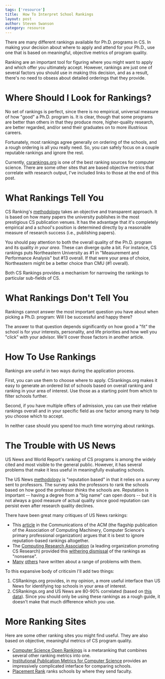 ```yaml
---
tags: ['resource']
title:  How To Interpret School Rankings
layout: post
author: Steven Swanson
category: resource
---
```


There are many different rankings available for Ph.D. programs in CS.  In making your decision about where to apply and attend for your Ph.D., use one that is based on meaningful, objective metrics of program quality.

Ranking are an important tool for figuring where you might want to apply and
which offer you ultimately accept.  However, rankings are just one of several
factors you should use in making this decision, and as a result, there's no
need to obsess about detailed orderings that they provide.

# Where Should I Look for Rankings?

No set of rankings is perfect, since there is no empirical, universal measure
of how "good" a Ph.D. program is.  It is clear, though that some programs are
better than others in that they produce more, higher-quality research, are
better regarded, and/or send their graduates on to more illustrious careers.

Fortunately, most rankings agree generally on ordering of the schools, and a
rough ordering is all you really need.  So, you can safely focus on a couple
reputable rankings and ignore the rest.

Currently, [csrankings.org](https://csrankings.org) is one of the best ranking sources for computer science.  There are some other sites that are based objective metrics that correlate with research output, I've included links to those at the end of this post.

# What Rankings Tell You

CS Ranking's [methodology](http://csrankings.org/faq.html) takes an objective and transparent approach.  It is based on how many
papers the university publishes in the most prestigious CS publication venues.  It
has the advantage that it's completely empirical and a school's position is determined directly by a reasonable measure of research success (i.e., publishing papers).

You should pay attention to both the overall quality of the Ph.D. program and its
quality _in your area_.  These can diverge quite a bit.  For instance, CS rankings
puts Northeastern University as #1 in "Measurement and Performance Analysis" but
#13 overall.  If that were your area of choice, Northeastern might be a better
choice than CMU (#1 overall).

Both CS Rankings provides a mechanism for narrowing the rankings to
particular sub-fields of CS.

# What Rankings Don't Tell You

Rankings cannot answer the most important question you have about when picking
a Ph.D. program: Will I be successful and happy there?

The answer to that question depends significantly on how good a "fit" the
school is for your interests, personality, and life priorities and how well you
"click" with your advisor.  We'll cover those factors in another article.

# How To Use Rankings

Rankings are useful in two ways during the application process.

First, you can use them to choose where to apply.  CSrankings.org makes it easy to generate
an ordered list of schools based on overall ranking and ranking in your area of
interest.  Use those as a starting point
from which to filter schools further.

Second, if you have multiple offers of admission, you can use their relative
rankings overall and in your specific field as one factor among many to help
you choose which to accept.

In neither case should you spend too much time worrying about rankings.

# The Trouble with US News

US News and World Report's ranking of CS programs is among the widely cited and most visible to the general public.  However, it has several problems that make it less useful in meaningfully evaluating schools.

The US News [methodology](https://www.usnews.com/education/best-graduate-schools/articles/science-schools-methodology)
is "reputation based" in that it relies on a survey sent to professors.  The
survey asks the professors to rank the schools based on how good the professor _thinks_
the schools are.  Reputation is important -- having a degree from a "big name" can
open doors -- but it is not always a good measure of actual quality since good
reputation can persist even after research quality declines.

There have been great many critiques of US News rankings:

* This [article](https://github.com/GOTOrankings/gotorankings.github.io/raw/master/p29-berger.pdf) in the Communications of the ACM (the flagship publication of the Association of Computing Machinery, Computer Science's primary professional organization) argues that it is best to ignore reputation-based rankings altogether.
* The [Computing Research Association](https://cra.org/) (a leading organization promoting CS Research) provided this [withering dismissal](https://cra.org/cra-statement-us-news-world-report-rankings-computer-science-universities/) of the rankings as "nonsense".
* [Many](https://blog.regehr.org/archives/1558) [others](http://www.theexclusive.org/2017/11/cs-rankings.html) have written about a range of problems with them.

To this expansive body of criticsim I'll add two things:

1.  CSRankings.org provides, in my opinion, a more useful interface than US News for identifying top schools in your area of interest.
2.  CSRankings.org and US News are 80-90% correlated (based on [this data](https://drafty.cs.brown.edu/csopenrankings/)).  Since you should only be using these rankings as a rough guide, it doesn't make that much difference which you use.

# More Ranking Sites

Here are some other ranking sites you might find useful.  They are also based on objective, meaningful metrics of CS program quality.

* [Computer Science Open Rankings](https://drafty.cs.brown.edu/csopenrankings/) is a metaranking that combines several other ranking metrics into one.
* [Institutional Publication Metrics for Computer Science](http://csmetrics.org/) provides an impressively complicated interface for comparing schools.
* [Placement Rank](https://drafty.cs.brown.edu/csopenrankings/placement-rank.html) ranks schools by where they send faculty.
